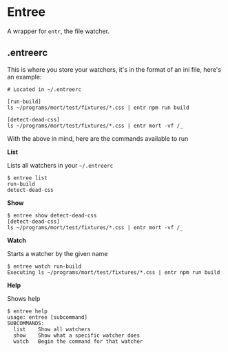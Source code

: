 # Entree

A wrapper for `entr`, the file watcher.

## .entreerc

This is where you store your watchers, it's in the format of an ini file, here's an example:


```
# Located in ~/.entreerc

[run-build]
ls ~/programs/mort/test/fixtures/*.css | entr npm run build

[detect-dead-css]
ls ~/programs/mort/test/fixtures/*.css | entr mort -vf /_
```

With the above in mind, here are the commands available to run  

**List**

Lists all watchers in your `~/.entreerc`

```
$ entree list
run-build
detect-dead-css
```

**Show**

```
$ entree show detect-dead-css
[detect-dead-css]
ls ~/programs/mort/test/fixtures/*.css | entr mort -vf /_
```

**Watch**

Starts a watcher by the given name

```
$ entree watch run-build
Executing ls ~/programs/mort/test/fixtures/*.css | entr npm run build
```

**Help**

Shows help  

```
$ entree help
usage: entree [subcommand]
SUBCOMMANDS:
  list    Show all watchers
  show    Show what a specific watcher does
  watch   Begin the command for that watcher
```
